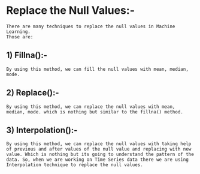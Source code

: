 # Replace the Null Values:-
```
There are many techniques to replace the null values in Machine Learning. 
Those are:
```
## 1) Fillna():- 
```
By using this method, we can fill the null values with mean, median, mode.
```
## 2) Replace():-
```
By using this method, we can replace the null values with mean, median, mode. which is nothing but similar to the fillna() method.
```
## 3) Interpolation():-
```
By using this method, we can replace the null values with taking help of previous and after values of the null value and replacing with new value. Which is nothing but its going to understand the pattern of the data. So, when we are working on Time Series data there we are using Interpolation technique to replace the null values.
```